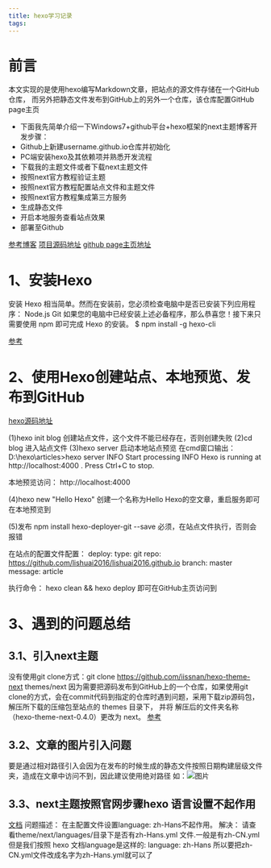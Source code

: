 ```yaml
---
title: hexo学习记录
tags:
---
```


# 前言
本文实现的是使用hexo编写Markdown文章，把站点的源文件存储在一个GitHub仓库，
而另外把静态文件发布到GitHub上的另外一个仓库，该仓库配置GitHub page主页

- 下面我先简单介绍一下Windows7+github平台+hexo框架的next主题博客开发步骤：
- Github上新建username.github.io仓库并初始化
- PC端安装hexo及其依赖项并熟悉开发流程
- 下载我的主题文件或者下载next主题文件
- 按照next官方教程验证主题
- 按照next官方教程配置站点文件和主题文件
- 按照next官方教程集成第三方服务
- 生成静态文件
- 开启本地服务查看站点效果
- 部署至Github

[参考博客](https://blog.csdn.net/u011475210/article/details/79023429)
[项目源码地址](https://github.com/lishuai2016/lishuai2016.github.io)
[github page主页地址](https://lishuai2016.github.io/)

# 1、安装Hexo
安装 Hexo 相当简单。然而在安装前，您必须检查电脑中是否已安装下列应用程序：
Node.js
Git
如果您的电脑中已经安装上述必备程序，那么恭喜您！接下来只需要使用 npm 即可完成 Hexo 的安装。
$ npm install -g hexo-cli

[参考](https://hexo.io/zh-cn/docs/index.html)

# 2、使用Hexo创建站点、本地预览、发布到GitHub
[hexo源码地址](https://github.com/hexojs/hexo)

(1)hexo init blog  创建站点文件，这个文件不能已经存在，否则创建失败
(2)cd blog         进入站点文件
(3)hexo server     启动本地站点预览
在cmd窗口输出：
D:\hexo\articles>hexo server
INFO  Start processing
INFO  Hexo is running at http://localhost:4000 . Press Ctrl+C to stop.

本地预览访问： http://localhost:4000

(4)hexo new "Hello Hexo"    创建一个名称为Hello Hexo的空文章，重启服务即可在本地预览到

(5)发布
npm install hexo-deployer-git --save   必须，在站点文件执行，否则会报错

在站点的配置文件配置：
deploy:
  type: git
  repo: https://github.com/lishuai2016/lishuai2016.github.io
  branch: master
  message: article
  
执行命令：
hexo clean && hexo deploy
即可在GitHub主页访问到

# 3、遇到的问题总结
## 3.1、引入next主题
没有使用git clone方式：git clone https://github.com/iissnan/hexo-theme-next themes/next
因为需要把源码发布到GitHub上的一个仓库，如果使用git clone的方式，会在commit代码到指定的仓库时遇到问题，采用下载zip源码包，
解压所下载的压缩包至站点的 themes 目录下， 并将 解压后的文件夹名称（hexo-theme-next-0.4.0）更改为 next。
[参考](http://theme-next.iissnan.com/getting-started.html)

## 3.2、文章的图片引入问题
要是通过相对路径引入会因为在发布的时候生成的静态文件按照日期构建层级文件夹，造成在文章中访问不到，因此建议使用绝对路径
如：![图片](/images/Hydrangeas.jpg)


## 3.3、next主题按照官网步骤hexo 语言设置不起作用
[文档](http://theme-next.iissnan.com/getting-started.html)
问题描述：
在主配置文件设置language: zh-Hans不起作用。
解决：
请查看theme/next/languages/目录下是否有zh-Hans.yml 文件.一般是有zh-CN.yml 但是我们按照 hexo 文档language是这样的:
language: zh-Hans 
所以要把zh-CN.yml文件改成名字为zh-Hans.yml就可以了









